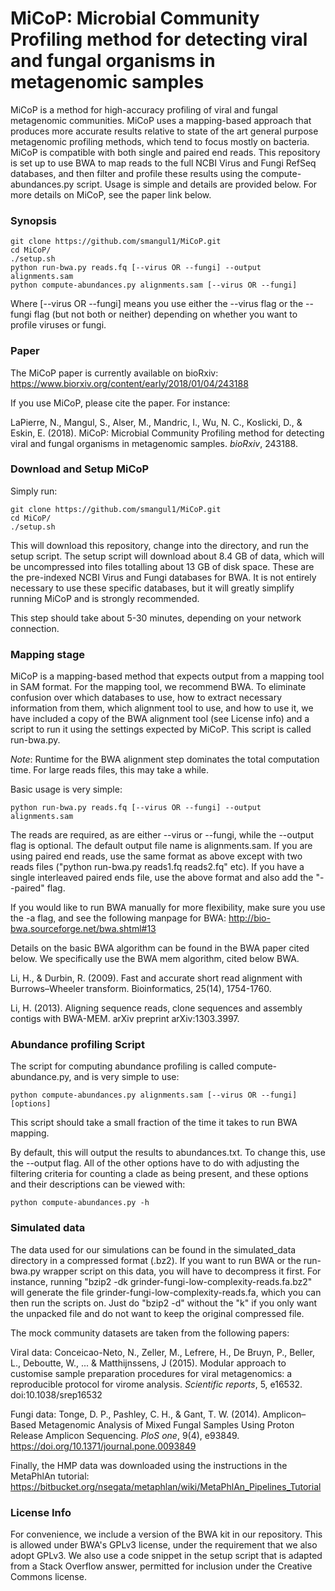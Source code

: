 # MiCoP: Microbial Community Profiling method for detecting viral and fungal organisms in metagenomic samples

MiCoP is a method for high-accuracy profiling of viral and fungal metagenomic communities. MiCoP uses a mapping-based approach that produces more accurate results relative to state of the art general purpose metagenomic profiling methods, which tend to focus mostly on bacteria. MiCoP is compatible with both single and paired end reads. This repository is set up to use BWA to map reads to the full NCBI Virus and Fungi RefSeq databases, and then filter and profile these results using the compute-abundances.py script. Usage is simple and details are provided below. For more details on MiCoP, see the paper link below.

### Synopsis

```
git clone https://github.com/smangul1/MiCoP.git
cd MiCoP/
./setup.sh
python run-bwa.py reads.fq [--virus OR --fungi] --output alignments.sam
python compute-abundances.py alignments.sam [--virus OR --fungi]
```

Where [--virus OR --fungi] means you use either the --virus flag or the --fungi flag (but not both or neither) depending on whether you want to profile viruses or fungi.

### Paper

The MiCoP paper is currently available on bioRxiv: https://www.biorxiv.org/content/early/2018/01/04/243188

If you use MiCoP, please cite the paper. For instance:

LaPierre, N., Mangul, S., Alser, M., Mandric, I., Wu, N. C., Koslicki, D., & Eskin, E. (2018). MiCoP: Microbial Community Profiling method for detecting viral and fungal organisms in metagenomic samples. *bioRxiv*, 243188.

### Download and Setup MiCoP

Simply run:
```
git clone https://github.com/smangul1/MiCoP.git
cd MiCoP/
./setup.sh
```

This will download this repository, change into the directory, and run the setup script. The setup script will download about 8.4 GB of data, which will be uncompressed into files totalling about 13 GB of disk space. These are the pre-indexed NCBI Virus and Fungi databases for BWA. It is not entirely necessary to use these specific databases, but it will greatly simplify running MiCoP and is strongly recommended.

This step should take about 5-30 minutes, depending on your network connection.

### Mapping stage

MiCoP is a mapping-based method that expects output from a mapping tool in SAM format. For the mapping tool, we recommend BWA. To eliminate confusion over which databases to use, how to extract necessary information from them, which alignment tool to use, and how to use it, we have included a copy of the BWA alignment tool (see License info) and a script to run it using the settings expected by MiCoP. This script is called run-bwa.py.

*Note*: Runtime for the BWA alignment step dominates the total computation time. For large reads files, this may take a while.

Basic usage is very simple:

```
python run-bwa.py reads.fq [--virus OR --fungi] --output alignments.sam
```

The reads are required, as are either --virus or --fungi, while the --output flag is optional. The default output file name is alignments.sam. If you are using paired end reads, use the same format as above except with two reads files ("python run-bwa.py reads1.fq reads2.fq" etc). If you have a single interleaved paired ends file, use the above format and also add the "--paired" flag.

If you would like to run BWA manually for more flexibility, make sure you use the -a flag, and see the following manpage for BWA: http://bio-bwa.sourceforge.net/bwa.shtml#13

Details on the basic BWA algorithm can be found in the BWA paper cited below. We specifically use the BWA mem algorithm, cited below BWA.

Li, H., & Durbin, R. (2009). Fast and accurate short read alignment with Burrows–Wheeler transform. Bioinformatics, 25(14), 1754-1760.

Li, H. (2013). Aligning sequence reads, clone sequences and assembly contigs with BWA-MEM. arXiv preprint arXiv:1303.3997.

### Abundance profiling Script

The script for computing abundance profiling is called compute-abundance.py, and is very simple to use:

```
python compute-abundances.py alignments.sam [--virus OR --fungi] [options]
```

This script should take a small fraction of the time it takes to run BWA mapping.

By default, this will output the results to abundances.txt. To change this, use the --output flag. All of the other options have to do with adjusting the filtering criteria for counting a clade as being present, and these options and their descriptions can be viewed with:

```
python compute-abundances.py -h
```

### Simulated data

The data used for our simulations can be found in the simulated\_data directory in a compressed format (.bz2). If you want to run BWA or the run-bwa.py wrapper script on this data, you will have to decompress it first. For instance, running "bzip2 -dk grinder-fungi-low-complexity-reads.fa.bz2" will generate the file grinder-fungi-low-complexity-reads.fa, which you can then run the scripts on. Just do "bzip2 -d" without the "k" if you only want the unpacked file and do not want to keep the original compressed file.

The mock community datasets are taken from the following papers:

Viral data: Conceicao-Neto, N., Zeller, M., Lefrere, H., De Bruyn, P., Beller, L., Deboutte, W., ... & Matthijnssens, J (2015). Modular approach to customise sample preparation procedures for viral metagenomics: a reproducible protocol for virome analysis. *Scientific reports*, 5, e16532. doi:10.1038/srep16532

Fungi data: Tonge, D. P., Pashley, C. H., & Gant, T. W. (2014). Amplicon–Based Metagenomic Analysis of Mixed Fungal Samples Using Proton Release Amplicon Sequencing. *PloS one*, 9(4), e93849. https://doi.org/10.1371/journal.pone.0093849

Finally, the HMP data was downloaded using the instructions in the MetaPhlAn tutorial: https://bitbucket.org/nsegata/metaphlan/wiki/MetaPhlAn_Pipelines_Tutorial

### License Info

For convenience, we include a version of the BWA kit in our repository. This is allowed under BWA's GPLv3 license, under the requirement that we also adopt GPLv3. We also use a code snippet in the setup script that is adapted from a Stack Overflow answer, permitted for inclusion under the Creative Commons license.
#
